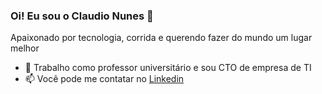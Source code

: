 ### Oi! Eu sou o Claudio Nunes 👋
Apaixonado por tecnologia, corrida e querendo fazer do mundo um lugar melhor

- 🔭  Trabalho como professor universitário e sou CTO de empresa de TI
- 📫  Você pode me contatar no [Linkedin](https://www.linkedin.com/in/claudio-nunes-b7bb0a3/) 



<!--
**ClaudioNunes/claudionunes** is a ✨ _special_ ✨ repository because its `README.md` (this file) appears on your GitHub profile.

Here are some ideas to get you started:

- 🌱  
- 👯 I’m looking to collaborate on ...
- 🤔 I’m looking for help with ...
- 💬 Ask me about ...
- 📫 
- ⚡ Fun fact: ...
-->
